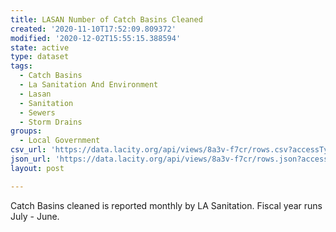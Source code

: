 ```yaml
---
title: LASAN Number of Catch Basins Cleaned
created: '2020-11-10T17:52:09.809372'
modified: '2020-12-02T15:55:15.388594'
state: active
type: dataset
tags:
  - Catch Basins
  - La Sanitation And Environment
  - Lasan
  - Sanitation
  - Sewers
  - Storm Drains
groups:
  - Local Government
csv_url: 'https://data.lacity.org/api/views/8a3v-f7cr/rows.csv?accessType=DOWNLOAD'
json_url: 'https://data.lacity.org/api/views/8a3v-f7cr/rows.json?accessType=DOWNLOAD'
layout: post

---
```

Catch Basins cleaned is reported monthly by LA Sanitation.  Fiscal year runs July - June.
